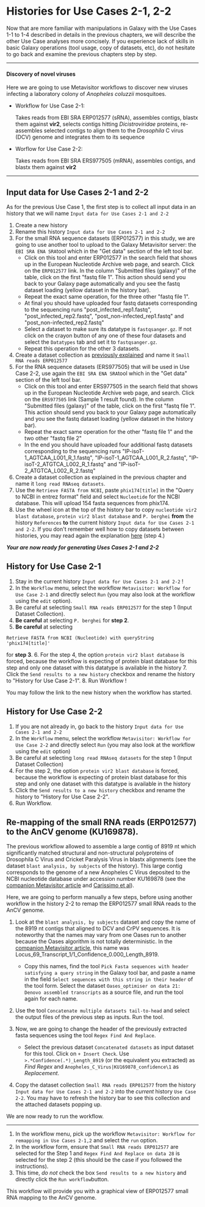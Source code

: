 # Histories for Use Cases 2-1, 2-2

Now that are more familiar with manipulations in Galaxy with the Use Cases 1-1 to 1-4 described in details in the previous chapters, we will describe the other Use Case analyses more concisely. If you experience lack of skills in basic Galaxy operations (tool usage, copy of datasets, etc), do not hesitate to go back and examine the previous chapters step by step.

---
#### Discovery of novel viruses

Here we are going to use Metavisitor workflows to discover new viruses infecting a laboratory colony of *Anopheles coluzzii* mosquitoes.

- Workflow for Use Case 2-1:

    Takes reads from EBI SRA ERP012577 (sRNA), assembles contigs, blastx them against **vir2**, selects contigs hitting *Dicistroviridae* proteins, re-assembles selected contigs to align them to the *Drosophila* C virus (DCV) genome and integrates them to its sequence

- Worflow for Use Case 2-2:

    Takes reads from EBI SRA ERS977505 (mRNA), assembles contigs, and blastx them against **vir2**
---

## Input data for Use Cases 2-1 and 2-2

As for the previous Use Case 1, the first step is to collect all input data in an history that we will name `Input data for Use Cases 2-1 and 2-2`

 1. Create a new history
 2. Rename this history `Input data for Use Cases 2-1 and 2-2`
 3. For the small RNA sequence datasets (ERP012577) in this study, we are going to use another tool to upload to the Galaxy Metavisitor server: the `EBI SRA ENA SRA`tool which in the "Get data" section of the left tool bar.
    - Click on this tool and enter ERP012577 in the search field that shows up in the European Nucleotide Archive web page, and search. Click on the `ERP012577` link. In the column "Submitted files (galaxy)" of the table, click on the first "fastq file 1". This action should send you back to your Galaxy page automatically and you see the fastq dataset loading (yellow dataset in the history bar).
    - Repeat the exact same operation, for the three other "fastq file 1".
    - At final you should have uploaded four fastq datasets corresponding to the sequencing runs "post_infected_rep1.fastq", "post_infected_rep2.fastq", "post_non-infected_rep1.fastq" and "post_non-infected_rep2.fastq"
    - Select a dataset to make sure its datatype is `fastqsanger.gz`. If not click on the crayon button of any one of these four datasets and select the `Datatypes` tab and set it to `fastqsanger.gz`.
    - Repeat this operation for the other 3 datasets.
 4. Create a dataset collection as [previously explained](use_cases_input_data/#history-with-input-data-for-use-cases-1-1-1-2-1-3-and-1-4) and name it `Small RNA reads ERP012577`
 5. For the RNA sequence datasets (ERS977505) that will be used in Use Case 2-2, use again the `EBI SRA ENA SRA`tool which in the "Get data" section of the left tool bar.
    - Click on this tool and enter ERS977505 in the search field that shows up in the European Nucleotide Archive web page, and search. Click on the `ERS977505` link (Sample 1 result found). In the column "Submitted files (galaxy)" of the table, click on the first "fastq file 1". This action should send you back to your Galaxy page automatically and you see the fastq dataset loading (yellow dataset in the history bar).
    - Repeat the exact same operation for the other "fastq file 1" and the two other "fastq file 2"
    - In the end you should have uploaded four additional fastq datasets corresponding to the sequencing runs "IP-isoT-1_AGTCAA_L001_R_1.fastq", "IP-isoT-1_AGTCAA_L001_R_2.fastq", "IP-isoT-2_ATGTCA_L002_R_1.fastq" and "IP-isoT-2_ATGTCA_L002_R_2.fastq"
 6. Create a dataset collection as explained in the previous chapter and name it `long read RNAseq datasets`.
 7. Use the `Retrieve FASTA from NCBI`, paste `phix174[title]` in the "Query to NCBI in entrez format" field and select `Nucleotide` for the NCBI database. This will upload 154 fasta sequences from phix174.
 8. Use the wheel icon at the top of the history bar to copy `nucleotide vir2 blast database`, `protein vir2 blast database` and `P. berghei` **from** the history `References` **to** the current history `Input data for Use Cases 2-1 and 2-2`. If you don't remember well how to copy datasets between histories, you may read again the explanation [here](use_cases_input_data/#history-with-input-data-for-use-cases-1-1-1-2-1-3-and-1-4) (step 4.)

**_Your are now ready for generating Uses Cases 2-1 and 2-2_**

## History for Use Case 2-1

1. Stay in the current history `Input data for Use Cases 2-1 and 2-2` !
2. In the `Workflow` menu, select the workflow `Metavisitor: Workflow for Use Case 2-1` and directly select `Run` (you may also look at the workflow using the `edit` option).
3. Be careful at selecting `Small RNA reads ERP012577` for the step 1 (Input Dataset Collection).
4. **Be careful** at selecting `P. berghei` for **step 2**.
6. **Be careful** at selecting
```
Retrieve FASTA from NCBI (Nucleotide) with queryString 'phix174[title]'
```
for **step 3**.
6. For the step 4, the option `protein vir2 blast database` is forced, because the workflow is expecting of protein blast database for this step and only one dataset with this datatype is available in the history
7. Click the `Send results to a new history` checkbox and rename the history to "History for Use Case 2-1".
8. Run Workflow !

You may follow the link to the new history when the workflow has started.

## History for Use Case 2-2

1. If you are not already in, go back to the history `Input data for Use Cases 2-1 and 2-2`
2. In the `Workflow` menu, select the workflow `Metavisitor: Workflow for Use Case 2-2` and directly select `Run` (you may also look at the workflow using the `edit` option)
3. Be careful at selecting `long read RNAseq datasets` for the step 1 (Input Dataset Collection)
4. For the step 2, the option `protein vir2 blast database` is forced, because the workflow is expecting of protein blast database for this step and only one dataset with this datatype is available in the history
5. Click the `Send results to a new history` checkbox and rename the history to "History for Use Case 2-2".
6. Run Workflow.

## Re-mapping of the small RNA reads (ERP012577) to the AnCV genome (KU169878).
The previous workflow allowed to assemble a large contig of 8919 nt which significantly matched structural and non-structural polyproteins of Drosophila C Virus and Cricket Paralysis Virus in blastx alignments (see the dataset `blast analysis, by subjects` of the history). This large contig corresponds to the genome of a new Anopheles C Virus deposited to the NCBI nucleotide database under accession number KU169878 (see the [companion Metavisitor article](http://dx.doi.org/10.1101/048983) and [Carissimo et al](http://dx.doi.org/10.1371/journal.pone.0153881)).

Here, we are going to perform manually a few steps, before using another workflow in the history 2-2 to remap the ERP012577 small RNA reads to the AnCV genome.

1. Look at the `blast analysis, by subjects` dataset and copy the name of the 8919 nt contigs that aligned to DCV and CrPV sequences. It is noteworthy that the names may vary from one Oases run to another because the Oases algorithm is not totally deterministic. In the [companion Metavisitor article](http://dx.doi.org/10.1101/048983), this name was Locus_69_Transcript_1/1_Confidence_0.000_Length_8919.
    - Copy this names, find the tool `Pick Fasta sequences with header satisfying a query string` in the Galaxy tool bar, and paste a name in the field `Select sequences with this string in their header` of the tool form. Select the dataset `Oases_optimiser on data 21: Denovo assembled transcripts` as a source file, and run the tool again for each name.
2. Use the tool `Concatenate multiple datasets tail-to-head` and select the output files of the previous step as inputs. Run the tool.
3. Now, we are going to change the header of the previously extracted fasta sequences using the tool `Regex Find And Replace`.
    - Select the previous dataset `Concatenated datasets` as input dataset for this tool. Click on `+ Insert Check`. Use `>.*Confidence(.*)_Length_8919` (or the equivalent you extracted) as *Find Regex* and `Anopheles_C_Virus|KU169878_confidence\1` as *Replacement*.

4. Copy the dataset collection `Small RNA reads ERP012577` from the history `Input data for Use Cases 2-1 and 2-2` into the *current* history `Use Case 2-2`. You may have to refresh the history bar to see this collection and the attached datasets popping up.

We are now ready to run the workflow.

----

1. In the workflow menu, pick up the workflow `Metavisitor: Workflow for remapping in Use Cases 2-1,2` and select the `run` option.
2. In the workflow form, ensure that `Small RNA reads ERP012577` are selected for the Step 1 and `Regex Find And Replace on data 28` is selected for the step 2 (this should be the case if you followed the instructions).
3. This time, *do not* check the box `Send results to a new history` and directly click the `Run workflow`button.

This workflow will provide you with a graphical view of ERP012577 small RNA mapping to the AnCV genome.
